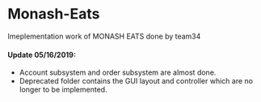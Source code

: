# Monash-Eats
Imeplementation work of MONASH EATS done by team34

#### Update 05/16/2019:
- Account subsystem and order subsystem are almost done.
- Deprecated folder contains the GUI layout and controller which are no longer to be implemented.
